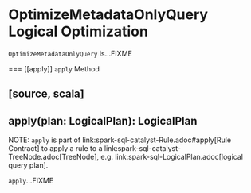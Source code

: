 # OptimizeMetadataOnlyQuery Logical Optimization

`OptimizeMetadataOnlyQuery` is...FIXME

=== [[apply]] `apply` Method

[source, scala]
----
apply(plan: LogicalPlan): LogicalPlan
----

NOTE: `apply` is part of link:spark-sql-catalyst-Rule.adoc#apply[Rule Contract] to apply a rule to a link:spark-sql-catalyst-TreeNode.adoc[TreeNode], e.g. link:spark-sql-LogicalPlan.adoc[logical query plan].

`apply`...FIXME
